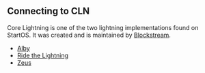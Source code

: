 ## Connecting to CLN

Core Lightning is one of the two lightning implementations found on StartOS. It was created and is maintained by [Blockstream](https://blockstream.com/).

- [Alby](./alby.md)
- [Ride the Lightning](./rtl.md)
- [Zeus](./zeus.md)